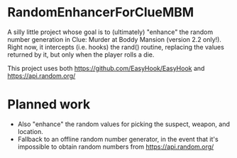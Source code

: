 # RandomEnhancerForClueMBM

A silly little project whose goal is to (ultimately) "enhance" the random number generation in Clue: Murder at Boddy Mansion (version 2.2 only!).
Right now, it intercepts (i.e. hooks) the rand() routine, replacing the values returned by it, but only when the player rolls a die.

This project uses both https://github.com/EasyHook/EasyHook and https://api.random.org/

# Planned work

* Also "enhance" the random values for picking the suspect, weapon, and location.
* Fallback to an offline random number generator, in the event that it's impossible to obtain random numbers from https://api.random.org/
